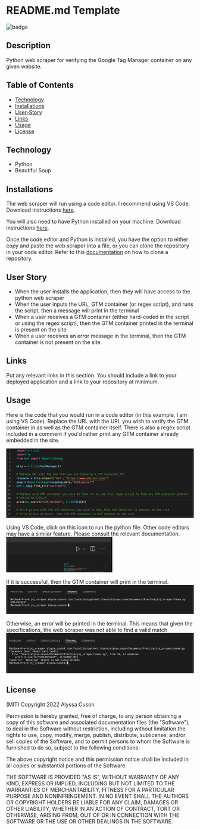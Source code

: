 # README.md Template

![badge](https://img.shields.io/static/v1?label=license&message=MIT&color=blue)

## Description

Python web scraper for verifying the Google Tag Manager container on any given website.

## Table of Contents

-   [Technology](#technology)
-   [Installations](#installations)
-   [User-Story](#user-story)
-   [Links](#links)
-   [Usage](#usage)
-   [License](#license)

## Technology

- Python
- Beautiful Soup

## Installations

The web scraper will run using a code editor. I recommend using VS Code. Download instructions [here](https://code.visualstudio.com/download).

You will also need to have Python installed on your machine. Download instructions [here](https://www.python.org/downloads/).

Once the code editor and Python is installed, you have the option to either copy and paste the web scraper into a file, or you can clone the repository in your code editor. Refer to this [documentation](https://docs.github.com/en/repositories/creating-and-managing-repositories/cloning-a-repository) on how to clone a repository.


## User Story

- When the user installs the application, then they will have access to the python web scraper
- When the user inputs the URL, GTM container (or regex script), and runs the script, then a message will print in the terminal
- When a user receives a GTM container (either hard-coded in the script or using the regex script), then the GTM container printed in the terminal is present on the site
- When a user receives an error message in the terminal, then the GTM container is not present on the site


## Links

Put any relevant links in this section. You should include a link to your deployed application and a link to your repository at minimum.

## Usage
Here is the code that you would run in a code editor (in this example, I am using VS Code). Replace the URL with the URL you wish to verify the GTM container in as well as the GTM container itself. There is also a regex script included in a comment if you'd rather print any GTM container already embedded in the site.

![screenshot](./assets/code.png)

Using VS Code, click on this icon to run the python file. Other code editors may have a similar feature. Please consult the relevant documentation.
![screenshot](./assets/run.png)

If it is successful, then the GTM container will print in the terminal.
![screenshot](./assets/terminal-success.png)

Otherwise, an error will be printed in the terminal. This means that given the specifications, the web scraper was not able to find a valid match
![screenshot](./assets/terminal-error.png)


## License
(MIT) Copyright 2022 Alyssa Cuson

Permission is hereby granted, free of charge, to any person obtaining a copy of this software and associated documentation files (the "Software"), to deal in the Software without restriction, including without limitation the rights to use, copy, modify, merge, publish, distribute, sublicense, and/or sell copies of the Software, and to permit persons to whom the Software is furnished to do so, subject to the following conditions:

The above copyright notice and this permission notice shall be included in all copies or substantial portions of the Software.

THE SOFTWARE IS PROVIDED "AS IS", WITHOUT WARRANTY OF ANY KIND, EXPRESS OR IMPLIED, INCLUDING BUT NOT LIMITED TO THE WARRANTIES OF MERCHANTABILITY, FITNESS FOR A PARTICULAR PURPOSE AND NONINFRINGEMENT. IN NO EVENT SHALL THE AUTHORS OR COPYRIGHT HOLDERS BE LIABLE FOR ANY CLAIM, DAMAGES OR OTHER LIABILITY, WHETHER IN AN ACTION OF CONTRACT, TORT OR OTHERWISE, ARISING FROM, OUT OF OR IN CONNECTION WITH THE SOFTWARE OR THE USE OR OTHER DEALINGS IN THE SOFTWARE.
